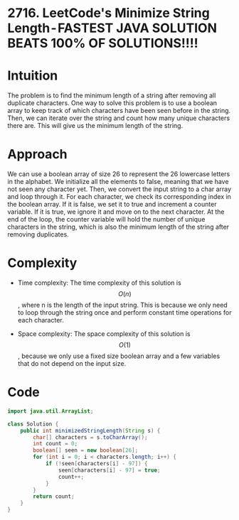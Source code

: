 # 2716. LeetCode's Minimize String Length - FASTEST JAVA SOLUTION BEATS 100% OF SOLUTIONS!!!!

# Intuition
The problem is to find the minimum length of a string after removing all duplicate characters. One way to solve this problem is to use a boolean array to keep track of which characters have been seen before in the string. Then, we can iterate over the string and count how many unique characters there are. This will give us the minimum length of the string.

# Approach
We can use a boolean array of size 26 to represent the 26 lowercase letters in the alphabet. We initialize all the elements to false, meaning that we have not seen any character yet. Then, we convert the input string to a char array and loop through it. For each character, we check its corresponding index in the boolean array. If it is false, we set it to true and increment a counter variable. If it is true, we ignore it and move on to the next character. At the end of the loop, the counter variable will hold the number of unique characters in the string, which is also the minimum length of the string after removing duplicates.

# Complexity
- Time complexity:
The time complexity of this solution is $$O(n)$$, where n is the length of the input string. This is because we only need to loop through the string once and perform constant time operations for each character.

- Space complexity:
The space complexity of this solution is $$O(1)$$, because we only use a fixed size boolean array and a few variables that do not depend on the input size.

# Code
```java
import java.util.ArrayList;

class Solution {
    public int minimizedStringLength(String s) {
        char[] characters = s.toCharArray();
        int count = 0;
        boolean[] seen = new boolean[26];
        for (int i = 0; i < characters.length; i++) {
            if (!seen[characters[i] - 97]) {
                seen[characters[i] - 97] = true;
                count++;     
            }   
        }
        return count;
    }   
}

```